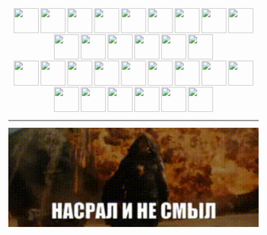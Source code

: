 <div align="center">
    <img src="./hryu.gif" width="50" height="50"/>
    <img src="./hryu.gif" width="50" height="50"/>
    <img src="./hryu.gif" width="50" height="50"/>
    <img src="./hryu.gif" width="50" height="50"/>
    <img src="./hryu.gif" width="50" height="50"/>
    <img src="./hryu.gif" width="50" height="50"/>
    <img src="./hryu.gif" width="50" height="50"/>
    <img src="./hryu.gif" width="50" height="50"/>
    <img src="./hryu.gif" width="50" height="50"/>
    <img src="./hryu.gif" width="50" height="50"/>
    <img src="./hryu.gif" width="50" height="50"/>
    <img src="./hryu.gif" width="50" height="50"/>
    <img src="./hryu.gif" width="50" height="50"/>
    <img src="./hryu.gif" width="50" height="50"/>
    <img src="./hryu.gif" width="50" height="50"/>
</div>

<div align="center">
    <img src="./hryu.gif" width="50" height="50"/>
    <img src="./hryu.gif" width="50" height="50"/>
    <img src="./hryu.gif" width="50" height="50"/>
    <img src="./hryu.gif" width="50" height="50"/>
    <img src="./hryu.gif" width="50" height="50"/>
    <img src="./hryu.gif" width="50" height="50"/>
    <img src="./hryu.gif" width="50" height="50"/>
    <img src="./hryu.gif" width="50" height="50"/>
    <img src="./hryu.gif" width="50" height="50"/>
    <img src="./hryu.gif" width="50" height="50"/>
    <img src="./hryu.gif" width="50" height="50"/>
    <img src="./hryu.gif" width="50" height="50"/>
    <img src="./hryu.gif" width="50" height="50"/>
    <img src="./hryu.gif" width="50" height="50"/>
    <img src="./hryu.gif" width="50" height="50"/>
</div>
<hr>
<div align="center">
    <img src="./nasral.gif" width="800" height="200"/>
</div>







